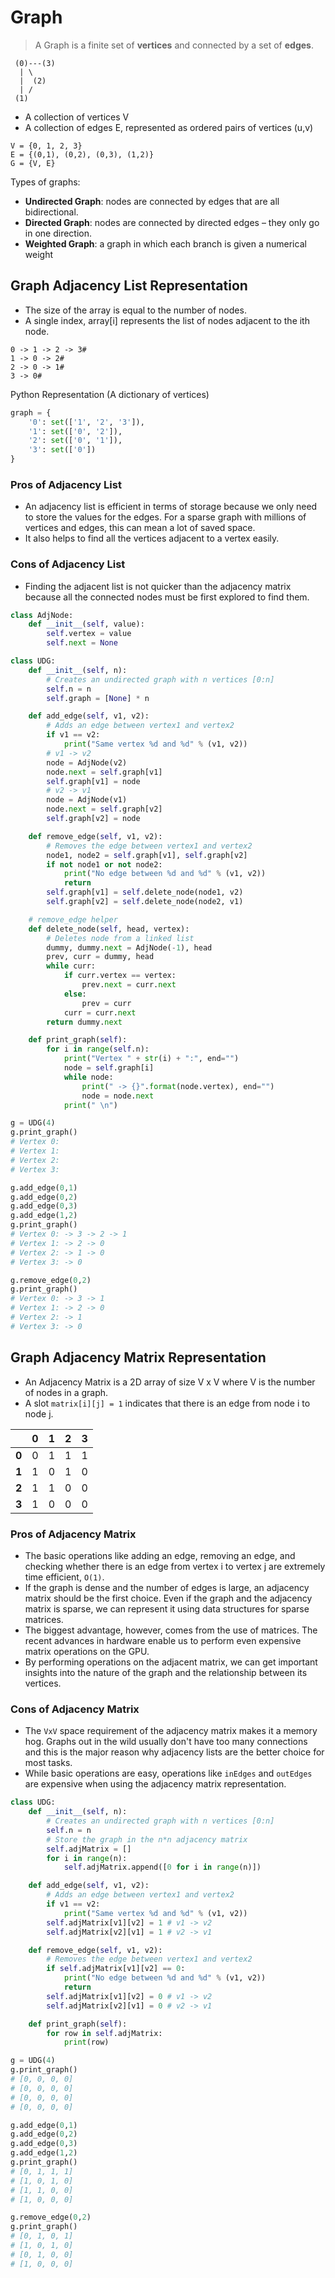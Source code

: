 # Graph

> A Graph is a finite set of **vertices** and connected by a set of **edges**.

```
 (0)---(3)
  | \
  |  (2)
  | /
 (1)
```

- A collection of vertices V
- A collection of edges E, represented as ordered pairs of vertices (u,v)
```
V = {0, 1, 2, 3}
E = {(0,1), (0,2), (0,3), (1,2)}
G = {V, E}
```

Types of graphs:
- **Undirected Graph**: nodes are connected by edges that are all bidirectional.
- **Directed Graph**: nodes are connected by directed edges – they only go in one direction.
- **Weighted Graph**: a graph in which each branch is given a numerical weight

## Graph Adjacency List Representation

- The size of the array is equal to the number of nodes.
- A single index, array[i] represents the list of nodes adjacent to the ith node.
```
0 -> 1 -> 2 -> 3#
1 -> 0 -> 2#
2 -> 0 -> 1#
3 -> 0#
```

Python Representation (A dictionary of vertices)
```py
graph = {
    '0': set(['1', '2', '3']),
    '1': set(['0', '2']),
    '2': set(['0', '1']),
    '3': set(['0'])
}
```

### Pros of Adjacency List
- An adjacency list is efficient in terms of storage because we only need to store the values for the edges. For a sparse graph with millions of vertices and edges, this can mean a lot of saved space.
- It also helps to find all the vertices adjacent to a vertex easily.

### Cons of Adjacency List
- Finding the adjacent list is not quicker than the adjacency matrix because all the connected nodes must be first explored to find them.

```py
class AdjNode:
    def __init__(self, value):
        self.vertex = value
        self.next = None

class UDG:
    def __init__(self, n):
        # Creates an undirected graph with n vertices [0:n]
        self.n = n
        self.graph = [None] * n

    def add_edge(self, v1, v2):
        # Adds an edge between vertex1 and vertex2
        if v1 == v2:
            print("Same vertex %d and %d" % (v1, v2))
        # v1 -> v2
        node = AdjNode(v2)
        node.next = self.graph[v1]
        self.graph[v1] = node
        # v2 -> v1
        node = AdjNode(v1)
        node.next = self.graph[v2]
        self.graph[v2] = node

    def remove_edge(self, v1, v2):
        # Removes the edge between vertex1 and vertex2
        node1, node2 = self.graph[v1], self.graph[v2]
        if not node1 or not node2:
            print("No edge between %d and %d" % (v1, v2))
            return
        self.graph[v1] = self.delete_node(node1, v2)
        self.graph[v2] = self.delete_node(node2, v1)

    # remove_edge helper
    def delete_node(self, head, vertex):
        # Deletes node from a linked list
        dummy, dummy.next = AdjNode(-1), head
        prev, curr = dummy, head
        while curr:
            if curr.vertex == vertex:
                prev.next = curr.next
            else:
                prev = curr
            curr = curr.next
        return dummy.next

    def print_graph(self):
        for i in range(self.n):
            print("Vertex " + str(i) + ":", end="")
            node = self.graph[i]
            while node:
                print(" -> {}".format(node.vertex), end="")
                node = node.next
            print(" \n")

g = UDG(4)
g.print_graph()
# Vertex 0: 
# Vertex 1: 
# Vertex 2: 
# Vertex 3: 

g.add_edge(0,1)
g.add_edge(0,2)
g.add_edge(0,3)
g.add_edge(1,2)
g.print_graph()
# Vertex 0: -> 3 -> 2 -> 1 
# Vertex 1: -> 2 -> 0 
# Vertex 2: -> 1 -> 0 
# Vertex 3: -> 0 

g.remove_edge(0,2)
g.print_graph()
# Vertex 0: -> 3 -> 1 
# Vertex 1: -> 2 -> 0 
# Vertex 2: -> 1 
# Vertex 3: -> 0 
```

## Graph Adjacency Matrix Representation

- An Adjacency Matrix is a 2D array of size V x V where V is the number of nodes in a graph.
- A slot `matrix[i][j] = 1` indicates that there is an edge from node i to node j.

|       | 0 | 1 | 2 | 3 |
|-------|---|---|---|---|
| **0** | 0 | 1 | 1 | 1 |
| **1** | 1 | 0 | 1 | 0 |
| **2** | 1 | 1 | 0 | 0 |
| **3** | 1 | 0 | 0 | 0 |

### Pros of Adjacency Matrix
- The basic operations like adding an edge, removing an edge, and checking whether there is an edge from vertex i to vertex j are extremely time efficient, `O(1)`.
- If the graph is dense and the number of edges is large, an adjacency matrix should be the first choice. Even if the graph and the adjacency matrix is sparse, we can represent it using data structures for sparse matrices.
- The biggest advantage, however, comes from the use of matrices. The recent advances in hardware enable us to perform even expensive matrix operations on the GPU.
- By performing operations on the adjacent matrix, we can get important insights into the nature of the graph and the relationship between its vertices.

### Cons of Adjacency Matrix
- The `VxV` space requirement of the adjacency matrix makes it a memory hog. Graphs out in the wild usually don't have too many connections and this is the major reason why adjacency lists are the better choice for most tasks.
- While basic operations are easy, operations like `inEdges` and `outEdges` are expensive when using the adjacency matrix representation.

```py
class UDG:
    def __init__(self, n):
        # Creates an undirected graph with n vertices [0:n]
        self.n = n
        # Store the graph in the n*n adjacency matrix
        self.adjMatrix = []
        for i in range(n):
            self.adjMatrix.append([0 for i in range(n)])

    def add_edge(self, v1, v2):
        # Adds an edge between vertex1 and vertex2
        if v1 == v2:
            print("Same vertex %d and %d" % (v1, v2))
        self.adjMatrix[v1][v2] = 1 # v1 -> v2
        self.adjMatrix[v2][v1] = 1 # v2 -> v1

    def remove_edge(self, v1, v2):
        # Removes the edge between vertex1 and vertex2
        if self.adjMatrix[v1][v2] == 0:
            print("No edge between %d and %d" % (v1, v2))
            return
        self.adjMatrix[v1][v2] = 0 # v1 -> v2
        self.adjMatrix[v2][v1] = 0 # v2 -> v1

    def print_graph(self):
        for row in self.adjMatrix:
            print(row)

g = UDG(4)
g.print_graph()
# [0, 0, 0, 0]
# [0, 0, 0, 0]
# [0, 0, 0, 0]
# [0, 0, 0, 0]

g.add_edge(0,1)
g.add_edge(0,2)
g.add_edge(0,3)
g.add_edge(1,2)
g.print_graph()
# [0, 1, 1, 1]
# [1, 0, 1, 0]
# [1, 1, 0, 0]
# [1, 0, 0, 0]

g.remove_edge(0,2)
g.print_graph()
# [0, 1, 0, 1]
# [1, 0, 1, 0]
# [0, 1, 0, 0]
# [1, 0, 0, 0]
```
